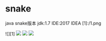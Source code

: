 # snake
java snake版本
jdk:1.7
IDE:2017 IDEA
[1]:/1.png

[2]:/2.jpg
[3]:3.png
[4]:4.jpg







![][1]
![][2]
![][3]
![][4]